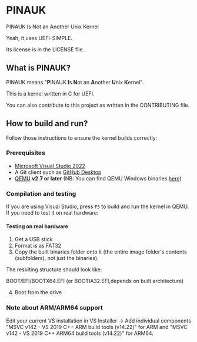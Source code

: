 # PINAUK
PINAUK Is Not an Another Unix Kernel

Yeah, it uses UEFI-SIMPLE.

Its license is in the LICENSE file.


## What is PINAUK?
PINAUK means "**P**INAUK **I**s **N**ot an **A**nother **U**nix **K**ernel".

This is a kernel written in C for UEFI.

You can also contribute to this project as written in the CONTRIBUTING file.

## How to build and run?
Follow those instructions to ensure the kernel builds correctly:
### Prerequisites
- [Microsoft Visual Studio 2022](https://visualstudio.microsoft.com/)
- A Git client such as [GitHub Desktop](https://desktop.github.com/download/)
- [QEMU](http://www.qemu.org) __v2.7 or later__ (NB: You can find QEMU Windows binaries [here](https://qemu.weilnetz.de/w64/))
### Compilation and testing
If you are using Visual Studio, press ```F5``` to build and run the kernel in QEMU.
If you need to test it on real hardware:
#### Testing on real hardware
1. Get a USB stick
2. Format is as FAT32
3. Copy the built binaries folder onto it (the entire image folder's contents (subfolders), not just the binaries).

The resulting structure should look like:

BOOT/EFI/BOOTX64.EFI (or BOOTIA32.EFI,depends on built architecture)

4. Boot from the drive
### Note about ARM/ARM64 support
Edit your current VS installation in VS Installer -> Add individual components "MSVC v142 - VS 2019 C++ ARM build tools (v14.22)" for ARM and "MSVC v142 - VS 2019 C++ ARM64 build tools (v14.22)" for ARM64.
